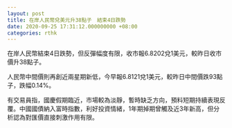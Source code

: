 ```yaml
---
layout: post
title: 在岸人民幣兌美元升38點子　結束4日跌勢
date: 2020-09-25 17:31:12.000000000 +08:00
categories: rthk
---
```


在岸人民幣結束4日跌勢，但反彈幅度有限，收市報6.8202兌1美元，較昨日收市價升38點子。

人民幣中間價則再創近兩星期新低，今早報6.8121兌1美元，較昨日中間價跌93點子，跌幅0.14%。

有交易員指，國慶假期臨近，市場較為淡靜，暫時缺乏方向，預料短期持續表現反覆。中國國債納入富時指數，利好投資情緒，1年期掉期曾觸及近3年新高，但分析認為對匯價直接刺激作用有限。
